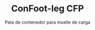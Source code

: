 ---
title: "ConFoot-leg CFP"
subtitle: "Pata de contenedor para muelle de carga"
mainImage: "/images/products/confoot-leg-cfp-main.jpg"
gallery:
  - "/images/products/confoot-leg-cfp-1.jpg"
  - "/images/products/confoot-leg-cfp-2.jpg"
  - "/images/products/confoot-leg-cfp-3.jpg"
shortDescription: "ConFoot-leg CFP está diseñado para muelles de carga, permitiendo asegurar el contenedor al muelle mientras se abren completamente las puertas contra los laterales."
technicalDescription: "El modelo CFP permite cargar productos directamente desde la producción dentro del contenedor sin almacenamiento intermedio, y no se requiere ningún otro equipo de manipulación de contenedores."
videoID: "da7h7VgJHgs"
specifications:
  - name: "Peso"
    value: "24 kg por pata"
  - name: "Capacidad de carga"
    value: "30 toneladas"
  - name: "Rango de ajuste"
    value: "1,043 mm a 1,448 mm"
  - name: "Material"
    value: "Acero de alta calidad"
price: "3.500 EUR"
priceVAT: "4.235 EUR"
pricingNotes: "Se ofrecen descuentos por volumen. Contacte a nuestro equipo de ventas para más detalles."
buyLink: "/contact"
howToUse: |
  1. Coloque la pata CFP en el casquillo de la esquina del contenedor
  2. Accione el mecanismo de bloqueo
  3. Ajuste la altura, si es necesario, dentro del rango de 1,043 mm a 1,448 mm
  4. Asegure el contenedor al muelle de carga
  5. Abra completamente las puertas del contenedor contra los laterales
  6. Cargue los productos directamente desde la producción dentro del contenedor
benefits:
  - title: "Integración con el Muelle de Carga"
    description: "Permite asegurar el contenedor al muelle de carga al tiempo que las puertas se abren completamente contra los laterales"
  - title: "Carga Directa"
    description: "Los productos se pueden cargar directamente desde la producción dentro del contenedor sin almacenamiento intermedio"
  - title: "Sin Equipos Adicionales"
    description: "No se requiere ningún otro equipo de manipulación de contenedores para las operaciones de carga"
  - title: "Eficiencia del Remolque"
    description: "Libera el remolque para otras tareas mientras el contenedor permanece en el muelle de carga"
  - title: "Almacenaje Adicional"
    description: "Los contenedores pueden utilizarse como espacio adicional de almacenamiento cuando no están en tránsito"
  - title: "Movilidad Inmediata"
    description: "Los contenedores siempre están listos para moverse: simplemente conduzca el remolque debajo del contenedor para continuar el viaje"
articleContent: |
  ## ¿Qué es ConFoot-leg CFP?

  ConFoot-leg CFP es una solución especializada de patas para contenedores, diseñada específicamente para operaciones en muelles de carga. El modelo CFP permite asegurar los contenedores al muelle de carga mientras se abren completamente las puertas contra los laterales, creando una integración perfecta entre el contenedor y la instalación. Esta innovadora solución transforma los contenedores de envío en extensiones eficientes de su muelle de carga, eliminando la necesidad de almacenamiento intermedio y de equipos adicionales de manipulación.

  ## Beneficios Clave para las Operaciones en el Muelle de Carga

  El ConFoot-leg CFP proporciona significativas ventajas operativas para las empresas que cargan y descargan contenedores de envío de forma regular. Al asegurar los contenedores directamente al muelle de carga, se liberan los remolques para otras tareas, optimizando la utilización de la flota y reduciendo los tiempos de espera. Los productos se pueden cargar directamente desde la producción dentro del contenedor sin almacenamiento intermedio, agilizando el proceso logístico y reduciendo los costos de manipulación.

  Además, los contenedores equipados con patas CFP pueden funcionar como espacio adicional de almacenamiento flexible cuando no están en tránsito. Permanecen listos para ser movilizados en cualquier momento: simplemente conduzca un remolque debajo del contenedor, retire las patas y continúe el viaje sin pasos intermedios.

  ## Cómo Funciona

  El ConFoot-leg CFP se fija de manera segura a los casquillos de las esquinas del contenedor, proporcionando un soporte estable mientras el contenedor se posiciona en el muelle de carga. Las patas cuentan con un rango de ajuste de 1,043 mm a 1,448 mm, permitiendo una alineación precisa con diversas alturas de muelle. Cada pata pesa 24 kg, facilitando su manejo por parte de los operarios, mientras que el sistema ofrece una capacidad de carga sustancial de 30 toneladas.

  El proceso de instalación es sencillo:
  1. Coloque las patas CFP en los casquillos de las esquinas del contenedor.
  2. Accione el mecanismo de bloqueo para asegurar las patas.
  3. Ajuste la altura según sea necesario para alinear con el muelle de carga.
  4. Asegure el contenedor al muelle.
  5. Abra completamente las puertas del contenedor contra los laterales.
  6. Comience a cargar directamente desde la producción dentro del contenedor.

  Una vez completada la carga, el contenedor permanece listo para el transporte. Cuando un remolque esté disponible, este se puede conducir simplemente debajo del contenedor, retirar las patas y continuar el viaje sin pasos intermedios.

  ## Aplicaciones del ConFoot-leg CFP

  ### Instalaciones de Manufactura
  Las instalaciones de manufactura se benefician significativamente de la capacidad del CFP para crear una extensión directa del área de producción. Al posicionar los contenedores directamente en los muelles de carga, los productos pueden trasladarse directamente de la línea de producción a los contenedores de envío, eliminando el almacenamiento intermedio y reduciendo los costos de manipulación. Este enfoque de carga directa minimiza el riesgo de daños y agiliza el proceso logístico.

  ### Centros de Distribución
  Para los centros de distribución, el CFP proporciona una valiosa flexibilidad en las operaciones de carga. Los contenedores pueden posicionarse en los muelles de carga durante períodos prolongados, permitiendo una carga eficiente a medida que los productos se disponen. Este enfoque reduce la presión para cargar los contenedores en plazos ajustados cuando los remolques están esperando, optimizando tanto la utilización de la mano de obra como los recursos de transporte.

  ### Operaciones Comerciales
  Las empresas minoristas pueden utilizar contenedores equipados con CFP como espacio adicional de almacenamiento flexible durante las temporadas pico. Los contenedores pueden colocarse en los muelles de carga para recibir mercancías directamente y, una vez llenos, trasladarse a áreas de almacenamiento. Este enfoque proporciona capacidad adicional rentable sin la necesidad de una expansión permanente de las instalaciones.

  ### Empresas de Transporte
  Las empresas de transporte se benefician de una mayor eficiencia en la utilización de sus flotas con el sistema CFP. Los remolques pueden dejar los contenedores en las ubicaciones de los clientes y continuar de inmediato con su siguiente asignación, en lugar de esperar a que finalicen las operaciones de carga y descarga. Esta eficiencia puede incrementar significativamente la capacidad productiva de las flotas de remolques existentes.

  ## Especificaciones Técnicas

  - Capacidad de Carga: 30 toneladas
  - Peso: 24 kg por pata
  - Rango de Ajuste: 1,043 mm a 1,448 mm
  - Material: Acero de alta calidad con acabado duradero
  - Compatibilidad: Casquillos estándar para esquinas de contenedores de envío

  ConFoot-leg CFP representa una solución innovadora para las operaciones en muelles de carga, ofreciendo a las empresas una manera de optimizar sus procesos logísticos, mejorar la utilización de recursos y crear una capacidad adicional de almacenamiento flexible. Al permitir la carga directa desde la producción dentro de los contenedores y liberar los remolques para otras tareas, el CFP ayuda a las empresas a alcanzar una mayor eficiencia y rentabilidad en sus operaciones de manipulación de contenedores.
---